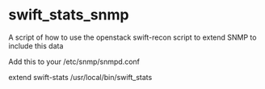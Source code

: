 # swift_stats_snmp

A script of how to use the openstack swift-recon script to extend SNMP to include this data

Add this to your /etc/snmp/snmpd.conf

extend swift-stats /usr/local/bin/swift_stats
